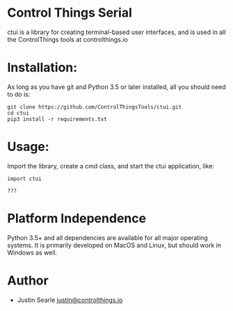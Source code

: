 # Control Things Serial

ctui is a library for creating terminal-based user interfaces, and is used in all the ControlThings tools at controlthings.io

# Installation:

As long as you have git and Python 3.5 or later installed, all you should need to do is:

```
git clone https://github.com/ControlThingsTools/ctui.git
cd ctui
pip3 install -r requirements.txt
```

# Usage:

Import the library, create a cmd class, and start the ctui application, like:

```
import ctui

???
```

# Platform Independence

Python 3.5+ and all dependencies are available for all major operating systems.  It is primarily developed on MacOS and Linux, but should work in Windows as well.

# Author

* Justin Searle <justin@controlthings.io>
